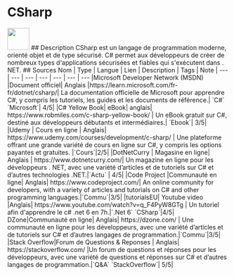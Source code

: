 # CSharp
<img src="https://user-images.githubusercontent.com/113677081/209163584-c82ea9b9-f60e-4aa9-8bf1-396d9307f313.png" width="50" height="50">
## Description 
CSharp est un langage de programmation moderne, orienté objet et de type sécurisé. C# permet aux développeurs de créer de nombreux types d'applications sécurisées et fiables qui s'exécutent dans . NET.
## Sources
Nom | Type | Langue | Lien | Description | Tags | Note
| --- | --- | --- | --- | --- | --- | --- 
|Microsoft Developer Network (MSDN) |Document officiel| Anglais |https://learn.microsoft.com/fr-fr/dotnet/csharp/| La documentation officielle de Microsoft pour apprendre C#, y compris les tutoriels, les guides et les documents de référence.| `C#` `Microsoft`| 4/5|
|C# Yellow Book| eBook| anglais| https://www.robmiles.com/c-sharp-yellow-book/ | Un eBook gratuit sur C#, destiné aux développeurs débutants et intermédiaires.| `Ebook`| 3/5|
|Udemy | Cours en ligne | Anglais|  https://www.udemy.com/courses/development/c-sharp/ |  Une plateforme offrant une grande variété de cours en ligne sur C#, y compris les options payantes et gratuites. |`Cours`|2/5|
|DotNetCurry | Magasine en ligne| Anglais |  https://www.dotnetcurry.com/| Un magazine en ligne pour les développeurs . NET, avec une variété d’articles et de tutoriels sur C# et d’autres technologies .NET.|`Actu` | 4/5|
|Code Project |Communauté en ligne| Anglais| https://www.codeproject.com/| An online community for developers, with a variety of articles and tutorials on C# and other programming languages.|`Commu`|3/5|
|tutorialsEU| Youtube video |Anglais| https://www.youtube.com/watch?v=q_F4PyW8GTg | Un tutoriel afin d'apprendre le c# .net 6 en 7h.|`.Net 6` `CSharp`|4/5|
DZone|Communauté en ligne| Anglais|  https://dzone.com/ | Une communauté en ligne pour les développeurs, avec une variété d’articles et de tutoriels sur C# et d’autres langages de programmation.|`Commu`|3/5|
|Stack Overflow|Forum de Questions & Reponses | Anglais| https://stackoverflow.com/ |Un forum de questions et réponses pour les développeurs, avec une variété de questions et réponses sur C# et d’autres langages de programmation.|`Q&A` `StackOverflow`| 5/5|
